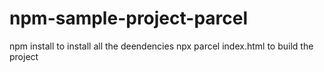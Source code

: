 # npm-sample-project-parcel
npm install to install all the deendencies
npx parcel index.html to build the project
